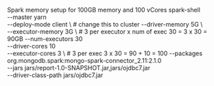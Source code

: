 Spark memory setup for 100GB memory and 100 vCores
spark-shell \
--master yarn \
--deploy-mode client \ # change this to cluster
--driver-memory 5G \  
--executor-memory 3G \  # 3 per executor x num of exec 30 = 3 x 30 = 90GB
--num-executors 30 \
--driver-cores 10 \
--executor-cores 3 \   # 3 per exec   3 x 30 = 90 + 10 = 100
--packages org.mongodb.spark:mongo-spark-connector_2.11:2.1.0 \
--jars jars/report-1.0-SNAPSHOT.jar,jars/ojdbc7.jar \
--driver-class-path jars/ojdbc7.jar
